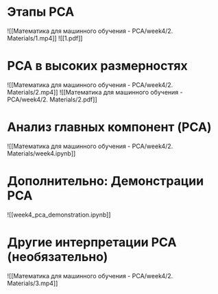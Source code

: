 # Этапы PCA
![[Математика для машинного обучения - PCA/week4/2. Materials/1.mp4]]
![[1.pdf]]
# PCA в высоких размерностях
![[Математика для машинного обучения - PCA/week4/2. Materials/2.mp4]]
![[Математика для машинного обучения - PCA/week4/2. Materials/2.pdf]]
# Анализ главных компонент (PCA)
![[Математика для машинного обучения - PCA/week4/2. Materials/week4.ipynb]]
# Дополнительно: Демонстрации PCA
![[week4_pca_demonstration.ipynb]]
# Другие интерпретации РСА (необязательно)
![[Математика для машинного обучения - PCA/week4/2. Materials/3.mp4]]